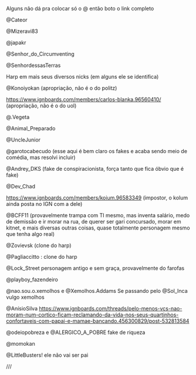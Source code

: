 Alguns não dá pra colocar só o @ então boto o link completo

@Cateor

@Mizeravi83

@japakr

@Senhor_do_Circumventing

@SenhordessasTerras

Harp em mais seus diversos nicks (em alguns ele se identifica)

@Konoiyokan (apropriação, não é o do politz)

https://www.ignboards.com/members/carlos-blanka.96560410/ (apropriação, não é o do uol)

@.Vegeta

@Animal_Preparado

@UncleJunior

@garotocabecudo (esse aqui é bem claro os fakes e acaba sendo meio de comédia, mas resolvi incluir)

@Andrey_DKS (fake de conspiracionista, força tanto que fica óbvio que é fake)

@Dev_Chad 

https://www.ignboards.com/members/koium.96583349 (impostor, o kolum ainda posta no IGN com a dele)

@BCFF11 (provavelmente trampa com TI mesmo, mas inventa salário, medo de demissão e ir morar na rua, de querer ser gari concursado, morar em kitnet, e mais diversas outras coisas, quase totalmente personagem mesmo que tenha algo real)

@Zovievsk (clone do harp)

@Pagliaccitto : clone do harp

@Lock_Street personagem antigo e sem graça, provavelmente do farofas
 
@playboy_fazendeiro

@nao.sou.o.xemolhos   e    @Xemolhos.Addams    Se passando pelo @Sol_Inca vulgo xemolhos

@AnísioSilva https://www.ignboards.com/threads/pelo-menos-vcs-nao-moram-num-cortico-ficam-reclamando-da-vida-nos-seus-quartinhos-confortaveis-com-papai-e-mamae-bancando.456300829/post-532813584

 @odeiopobreza e @ALERGICO_A_POBRE fake de riqueza
 
 @momokan
 
 @LittleBusters! ele não vai ser pai

///
